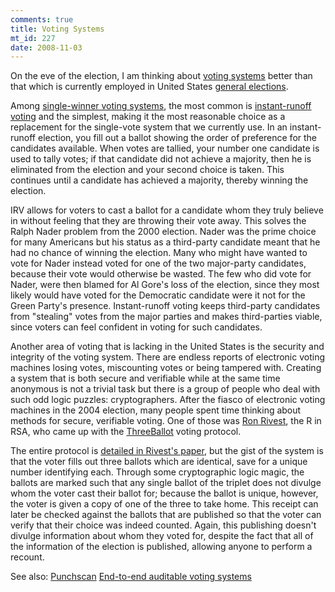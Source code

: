 ```yaml
--- 
comments: true
title: Voting Systems
mt_id: 227
date: 2008-11-03
---
```

On the eve of the election, I am thinking about [voting systems](http://en.wikipedia.org/wiki/Voting_system) better than that which is currently employed in United States [general elections](http://en.wikipedia.org/wiki/General_election).

Among [single-winner voting systems](http://en.wikipedia.org/wiki/Single-winner_voting_system), the most common is [instant-runoff voting](http://en.wikipedia.org/wiki/Instant-runoff_voting) and the simplest, making it the most reasonable choice as a replacement for the single-vote system that we currently use.  In an instant-runoff election, you fill out a ballot showing the order of preference for the candidates available.  When votes are tallied, your number one candidate is used to tally votes; if that candidate did not achieve a majority, then he is eliminated from the election and your second choice is taken.  This continues until a candidate has achieved a majority, thereby winning the election.

IRV allows for voters to cast a ballot for a candidate whom they truly believe in without feeling that they are throwing their vote away.  This solves the Ralph Nader problem from the 2000 election.  Nader was the prime choice for many Americans but his status as a third-party candidate meant that he had no chance of winning the election.  Many who might have wanted to vote for Nader instead voted for one of the two major-party candidates, because their vote would otherwise be wasted.  The few who did vote for Nader, were then blamed for Al Gore's loss of the election, since they most likely would have voted for the Democratic candidate were it not for the Green Party's presence.  Instant-runoff voting keeps third-party candidates from "stealing" votes from the major parties and makes third-parties viable, since voters can feel confident in voting for such candidates.

Another area of voting that is lacking in the United States is the security and integrity of the voting system.  There are endless reports of electronic voting machines losing votes, miscounting votes or being tampered with.  Creating a system that is both secure and verifiable while at the same time anonymous is not a trivial task but there is a group of people who deal with such odd logic puzzles: cryptographers.  After the fiasco of electronic voting machines in the 2004 election, many people spent time thinking about methods for secure, verifiable voting.  One of those was [Ron Rivest](http://en.wikipedia.org/wiki/Ron_Rivest), the R in RSA, who came up with the [ThreeBallot](http://en.wikipedia.org/wiki/ThreeBallot) voting protocol.

The entire protocol is [detailed in Rivest's paper](http://theory.csail.mit.edu/~rivest/Rivest-TheThreeBallotVotingSystem.pdf), but the gist of the system is that the voter fills out three ballots which are identical, save for a unique number identifying each.  Through some cryptographic logic magic, the ballots are marked such that any single ballot of the triplet does not divulge whom the voter cast their ballot for; because the ballot is unique, however, the voter is given a copy of one of the three to take home.  This receipt can later be checked against the ballots that are published so that the voter can verify that their choice was indeed counted.  Again, this publishing doesn't divulge information about whom they voted for, despite the fact that all of the information of the election is published, allowing anyone to perform a recount.

See also:
[Punchscan](http://www.punchscan.org/)
[End-to-end auditable voting systems](http://en.wikipedia.org/wiki/End-to-end_auditable_voting_systems)

